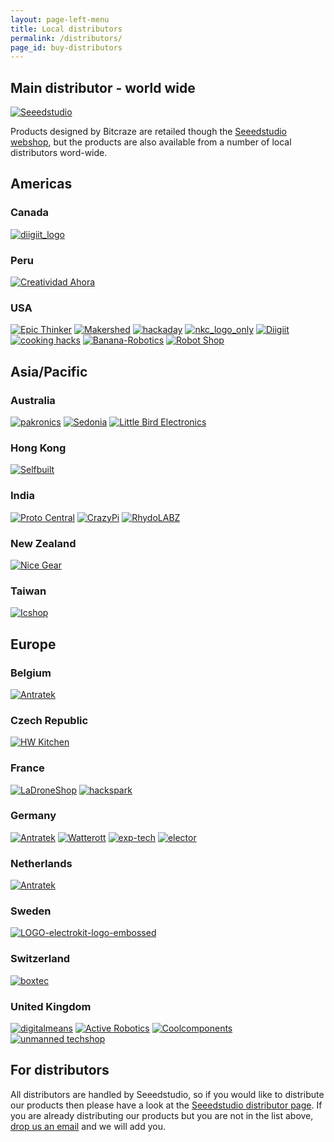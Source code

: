 ```yaml
---
layout: page-left-menu
title: Local distributors
permalink: /distributors/
page_id: buy-distributors
---
```


<h2 id="seeed">Main distributor - world wide</h2>
<a href="http://www.seeedstudio.com/depot/bitcraze-m-64.html?ref=side"><img class="plm-content-logo" src="/images/seeed.png" alt="Seeedstudio"/></a>
<p>Products designed by Bitcraze are retailed though the <a title="Bitcraze products at Seeedstudio" href="http://www.seeedstudio.com/depot/bitcraze-m-64.html?ref=side" target="_blank">Seeedstudio webshop</a>, but the products are also available from a number of local distributors word-wide.</p>

<h2 id="americas" class="plm-content-space-medium">Americas</h2>

<h3 id="canada">Canada</h3>
<a href="http://www.ca.diigiit.com/bitcraze"><img class="plm-content-logo size-medium" src="/images/diigiit_logo-300x103.png" alt="diigiit_logo" /></a>

<h3 id="peru">Peru</h3>
<a href="http://www.creatividadahora.com/index.php?page=detalle_producto&amp;id=PRD0006&amp;categoria=CAT0021"><img class="plm-content-logo size-full" src="/images/creatividad-ahora.png" alt="Creatividad Ahora" /></a>

<h3 id="usa">USA</h3>
<a href="http://www.epictinker.com/category-s/1863.htm"><img class="plm-content-logo" src="/images/epictink.logo_.small_.220x174.png" alt="Epic Thinker" /></a>
<a href="http://www.makershed.com/pages/search-results?q=crazyflie&amp;p=1"><img class="plm-content-logo size-medium" title="MakerSHED" src="/images/makershed-300x75.png" alt="Makershed" /></a>
<a href="http://store.hackaday.com/search?q=crazyflie"><img class="plm-content-logo size-full" src="/images/hackaday.png" alt="hackaday" /></a>
<a href="http://www.amazon.com/s/ref=nb_sb_noss?url=me%3DA1LHQ5G6ONPXVT&amp;field-keywords=crazyflie"><img class="plm-content-logo size-full" src="/images/nkc_logo_only.png" alt="nkc_logo_only" /></a>
<a href="http://www.us.diigiit.com/bitcraze"><img class="plm-content-logo size-medium" src="/images/diigiit_logo-300x103.png" alt="Diigiit" /></a>
<a href="https://www.cooking-hacks.com/catalogsearch/result/?cat=&amp;q=crazyflie"><img class="plm-content-logo size-full" src="/images/cookinghacks.png" alt="cooking hacks" /></a>
<a href="https://www.bananarobotics.com/shop/Bitcraze"><img class="plm-content-logo size-medium" src="/images/Banana-Robotics-300x51.png" alt="Banana-Robotics" /></a>
<a href="http://www.robotshop.com/en/catalogsearch/result/?q=crazyflie&amp;order=stats_sales_order_count&amp;dir=desc"><img class="plm-content-logo size-full" src="/images/robotshop.png" alt="Robot Shop" /></a>


<h2 id="asia" class="plm-content-space-medium">Asia/Pacific</h2>

<h3 id="australia">Australia</h3>
<a href="http://www.pakronics.com/search?type=product&amp;q=crazyflie"><img class="plm-content-logo size-full" src="/images/pakronics.png" alt="pakronics" /></a>
<a href="http://www.sedoniatech.com.au/catalogsearch/result/?q=crazyflie"><img class="plm-content-logo size-full" src="/images/Sedonia-Logo.gif" alt="Sedonia" /></a>
<a href="http://littlebirdelectronics.com/search?type=product&amp;q=crazyflie"><img class="plm-content-logo size-full" title="Littlebird Electronics" src="/images/littlebird_electronics.png" alt="Little Bird Electronics" /></a>

<h3 id="hongkong">Hong Kong</h3>
<a href="http://selfbuilt.net/shop/index.php?route=product/search&amp;search=crazyflie"><img class="plm-content-logo size-full" src="/images/selfbuilt-logo.png" alt="Selfbuilt" /></a>

<h3 id="india">India</h3>
<a href="http://www.protocentral.com/search?controller=search&amp;orderby=position&amp;orderway=desc&amp;search_query=crazyflie"><img class="plm-content-logo size-full" src="/images/proto_central.jpg" alt="Proto Central" /></a>
<a href="https://www.crazypi.com/index.php?route=product/search&amp;search=crazyflie"><img class="plm-content-logo size-full" src="/images/crazypi.png" alt="CrazyPi" /></a>
<a href="http://www.rhydolabz.com/index.php?main_page=advanced_search_result&amp;search_in_description=1&amp;zenid=b1621fa24d22a251847471f0d0fe0d3b&amp;keyword=crazyflie"><img class="plm-content-logo size-full" src="/images/RhydoLABZ.png" alt="RhydoLABZ" /></a>

<h3 id="newzealand">New Zealand</h3>
<a href="https://nicegear.co.nz/search/?q=crazyflie"><img class="plm-content-logo size-full" src="/images/nicegear.png" alt="Nice Gear" /></a>

<h3 id="taiwan">Taiwan</h3>
<a href="http://www.icshop.com.tw/advanced_search_result.php?keywords=crazyflie&amp;x=-782&amp;y=-104"><img class="plm-content-logo size-full" title="iCShopping" src="/images/icsshop.jpg" alt="Icshop" /></a>


<h2 id="europe" class="plm-content-space-medium">Europe</h2>

<h3 id="belgum">Belgium</h3>
<a href="http://www.antratek.com/bitcraze"><img class="plm-content-logo size-medium" src="/images/Antratek-EEM_logo-nieuw-300x56.jpg" alt="Antratek" /></a>

<h3 id="czech">Czech Republic</h3>
<a href="http://www.hwkitchen.com/robotics/crazyflie-2-0/"><img class="plm-content-logo" src="/images/HW-Kitchen_logo-300x261.jpg" alt="HW Kitchen" /></a>

<h3 id="france">France</h3>
<a href="http://www.ladroneshop.com/fr/87-crazyflie"><img class="plm-content-logo size-medium" src="/images/logo-ds2-copie-300x42.jpg" alt="LaDroneShop" /></a>
<a href="https://hackspark.fr/fr/catalogsearch/result/?q=crazyflie"><img class="plm-content-logo size-full" src="/images/hackspark.png" alt="hackspark" /></a>

<h3 id="germany">Germany</h3>
<a href="http://www.antratek.de/bitcraze"><img class="plm-content-logo size-medium" src="/images/Antratek-EEM_logo-nieuw-300x56.jpg" alt="Antratek" /></a>
<a href="http://www.watterott.com/index.php?page=search&amp;page_action=query&amp;desc=on&amp;sdesc=on&amp;keywords=crazyflie&amp;x=-1232&amp;y=-27"><img class="plm-content-logo" title="watterott" src="/images/wetterott.jpg" alt="Watterott" /></a>
<a href="http://www.exp-tech.de/catalogsearch/result/?q=crazyflie"><img class="plm-content-logo size-full" title="exp tech" src="/images/exp_tech_square.jpg" alt="exp-tech" /></a>
<a href="http://www.elektor.com/crazyflie-2-0-combo"><img class="plm-content-logo size-full" src="/images/elector.png" alt="elector" /></a>

<h3 id="netherlands">Netherlands</h3>
<a href="http://www.antratek.nl/bitcraze"><img class="plm-content-logo size-medium" src="/images/Antratek-EEM_logo-nieuw-300x56.jpg" alt="Antratek" /></a>

<h3 id="sweden">Sweden</h3>
<a href="http://www.electrokit.com/productsearch?id=1&amp;q=crazyflie&amp;cathandle=search"><img class="plm-content-logo size-full" src="/images/LOGO-electrokit-logo-embossed.png" alt="LOGO-electrokit-logo-embossed" /></a>

<h3 id="switzerland">Switzerland</h3>
<a href="http://shop.boxtec.ch/advanced_search_result.php?keywords=crazyflie&amp;x=-1126&amp;y=-15"><img class="plm-content-logo size-full" src="/images/boxtec-logo.png" alt="boxtec" /></a>

<h3 id="unitedkingdom">United Kingdom</h3>
<a href="https://digitalmeans.co.uk/shop/index.php?route=product/search&amp;search=crazyflie"><img class="plm-content-logo size-full" src="/images/digitalmeans.png" alt="digitalmeans" /></a>
<a href="http://www.active-robots.com/catalogsearch/result/?q=crazyflie"><img class="plm-content-logo size-full" src="/images/activerobots.png" alt="Active Robotics" /></a>
<a href="https://www.coolcomponents.co.uk/catalogsearch/result/?q=crazyflie"><img class="plm-content-logo size-medium" title="Cool components" src="/images/coolcomponents-300x46.gif" alt="Coolcomponents" /></a>
<a href="http://www.unmannedtechshop.co.uk/search.php?search_query=crazyflie"><img class="plm-content-logo size-full" title="Cool components" src="/images/unmanned_tech.png" alt="unmanned techshop" /></a>


<h2 id="distributor">For distributors</h2>
<p>All distributors are handled by Seeedstudio, so if you would like to distribute our products then please have a look at the <a title="Seeedstudio Distribution" href="http://www.seeedstudio.com/depot/index.php?main_page=become_a_distributor" target="_blank">Seeedstudio distributor page</a>. If you are already distributing our products but you are not in the list above, <a title="Contact" href="//www.bitcraze.io/contact/" target="_blank">drop us an email</a> and we will add you.</p>